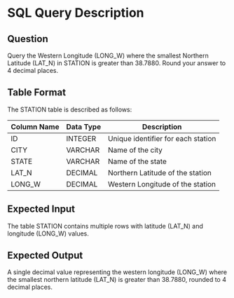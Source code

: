 # SQL Query Description

## Question
Query the Western Longitude (LONG_W) where the smallest Northern Latitude (LAT_N) in STATION is greater than 38.7880. Round your answer to 4 decimal places.

## Table Format
The STATION table is described as follows:

| Column Name | Data Type  | Description                           |
|------------|-----------|---------------------------------------|
| ID         | INTEGER   | Unique identifier for each station   |
| CITY       | VARCHAR   | Name of the city                     |
| STATE      | VARCHAR   | Name of the state                    |
| LAT_N      | DECIMAL   | Northern Latitude of the station     |
| LONG_W     | DECIMAL   | Western Longitude of the station     |

## Expected Input
The table STATION contains multiple rows with latitude (LAT_N) and longitude (LONG_W) values.

## Expected Output
A single decimal value representing the western longitude (LONG_W) where the smallest northern latitude (LAT_N) is greater than 38.7880, rounded to 4 decimal places.

